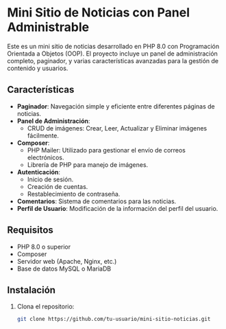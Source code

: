 # Mini Sitio de Noticias con Panel Administrable

Este es un mini sitio de noticias desarrollado en PHP 8.0 con Programación Orientada a Objetos (OOP). El proyecto incluye un panel de administración completo, paginador, y varias características avanzadas para la gestión de contenido y usuarios.

## Características

- **Paginador**: Navegación simple y eficiente entre diferentes páginas de noticias.
- **Panel de Administración**:
  - CRUD de imágenes: Crear, Leer, Actualizar y Eliminar imágenes fácilmente.
- **Composer**:
  - PHP Mailer: Utilizado para gestionar el envío de correos electrónicos.
  - Librería de PHP para manejo de imágenes.
- **Autenticación**:
  - Inicio de sesión.
  - Creación de cuentas.
  - Restablecimiento de contraseña.
- **Comentarios**: Sistema de comentarios para las noticias.
- **Perfil de Usuario**: Modificación de la información del perfil del usuario.

## Requisitos

- PHP 8.0 o superior
- Composer
- Servidor web (Apache, Nginx, etc.)
- Base de datos MySQL o MariaDB

## Instalación

1. Clona el repositorio:
   ```sh
   git clone https://github.com/tu-usuario/mini-sitio-noticias.git
